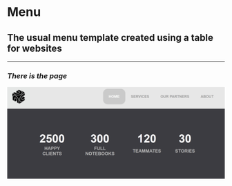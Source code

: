 # Menu

## The usual menu template created using a table for websites

---

### _There is the page_

<img src="img/image.png" alt="page">
